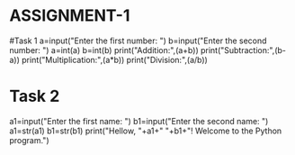 # ASSIGNMENT-1
#Task 1
a=input("Enter the first number: ")
b=input("Enter the second number: ")
a=int(a)
b=int(b)
print("Addition:",(a+b))
print("Subtraction:",(b-a))
print("Multiplication:",(a*b))
print("Division:",(a/b))


# Task 2
a1=input("Enter the first name: ")
b1=input("Enter the second name: ")
a1=str(a1)
b1=str(b1)
print("Hellow, "+a1+" "+b1+"! Welcome to the Python program.")

